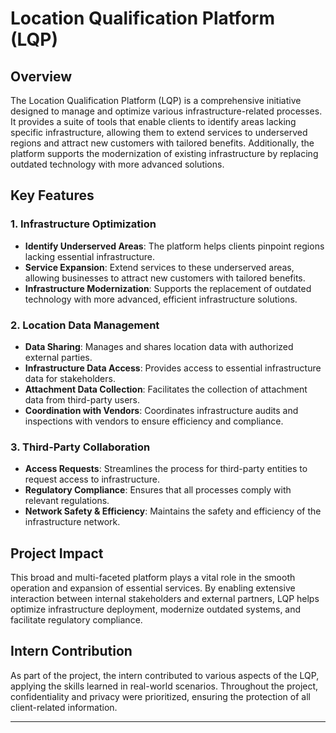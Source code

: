# Location Qualification Platform (LQP)

## Overview
The Location Qualification Platform (LQP) is a comprehensive initiative designed to manage and optimize various infrastructure-related processes. It provides a suite of tools that enable clients to identify areas lacking specific infrastructure, allowing them to extend services to underserved regions and attract new customers with tailored benefits. Additionally, the platform supports the modernization of existing infrastructure by replacing outdated technology with more advanced solutions.

## Key Features

### 1. Infrastructure Optimization
- **Identify Underserved Areas**: The platform helps clients pinpoint regions lacking essential infrastructure.
- **Service Expansion**: Extend services to these underserved areas, allowing businesses to attract new customers with tailored benefits.
- **Infrastructure Modernization**: Supports the replacement of outdated technology with more advanced, efficient infrastructure solutions.

### 2. Location Data Management
- **Data Sharing**: Manages and shares location data with authorized external parties.
- **Infrastructure Data Access**: Provides access to essential infrastructure data for stakeholders.
- **Attachment Data Collection**: Facilitates the collection of attachment data from third-party users.
- **Coordination with Vendors**: Coordinates infrastructure audits and inspections with vendors to ensure efficiency and compliance.

### 3. Third-Party Collaboration
- **Access Requests**: Streamlines the process for third-party entities to request access to infrastructure.
- **Regulatory Compliance**: Ensures that all processes comply with relevant regulations.
- **Network Safety & Efficiency**: Maintains the safety and efficiency of the infrastructure network.

## Project Impact
This broad and multi-faceted platform plays a vital role in the smooth operation and expansion of essential services. By enabling extensive interaction between internal stakeholders and external partners, LQP helps optimize infrastructure deployment, modernize outdated systems, and facilitate regulatory compliance.

## Intern Contribution
As part of the project, the intern contributed to various aspects of the LQP, applying the skills learned in real-world scenarios. Throughout the project, confidentiality and privacy were prioritized, ensuring the protection of all client-related information.

---


